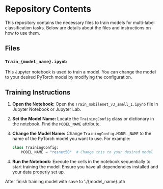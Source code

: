 # Repository Contents

This repository contains the necessary files to train models for multi-label classification tasks. Below are details about the files and instructions on how to use them.

## Files

### `Train_{model_name}.ipynb`
This Jupyter notebook is used to train a model. You can change the model to your desired PyTorch model by modifying the configuration.

## Training Instructions

1. **Open the Notebook:**
   Open the `Train_mobilenet_v3_small_1.ipynb` file in Jupyter Notebook or Jupyter Lab.

2. **Set the Model Name:**
   Locate the `TrainingConfig` class or dictionary in the notebook. Find the `MODEL_NAME` attribute.

3. **Change the Model Name:**
   Change `TrainingConfig.MODEL_NAME` to the name of the PyTorch model you want to use. For example:
   ```python
   class TrainingConfig:
       MODEL_NAME = "resnet50"  # Change this to your desired model

4. **Run the Notebook:**
    Execute the cells in the notebook sequentially to start training the model. Ensure you have all dependencies installed and your data properly set up.

After finish training model with save to './{model_name}.pth
